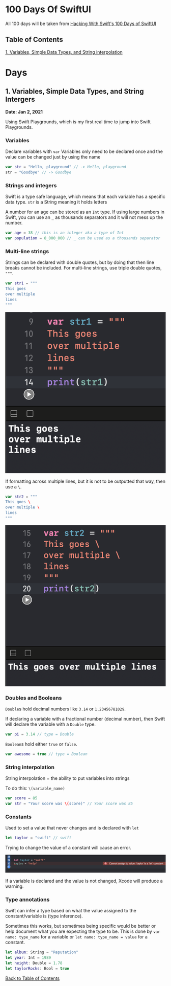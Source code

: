 # 100 Days Of SwiftUI

All 100 days will be taken from [Hacking With Swift's 100 Days of SwiftUI](https://www.hackingwithswift.com/100/swiftui)

## Table of Contents

[1. Variables, Simple Data Types, and String interpolation](#1-variables-simple-data-types-and-string-interpolation)

# Days

## 1. Variables, Simple Data Types, and String Intergers

**Date: Jan 2, 2021**

Using Swift Playgrounds, which is my first real time to jump into Swift Playgrounds.

### Variables

Declare variables with `var`
Variables only need to be declared once and the value can be changed just by using the name

```swift
var str = "Hello, playground" // -> Hello, playground
str = "Goodbye" // -> Goodbye
```

### Strings and integers

Swift is a type safe language, which means that each variable has a specific data type. `str` is a String meaning it holds letters

A number for an age can be stored as an `Int` type. If using large numbers in Swift, you can use an `_` as thousands separators and it will not mess up the number.

``` swift
var age = 38 // this is an integer aka a type of Int
var population = 8_000_000 // _ can be used as a thousands separator
```

### Multi-line strings

Strings can be declared with double quotes, but by doing that then line breaks cannot be included. For multi-line strings, use triple double quotes, `"""`.

``` swift
var str1 = """
This goes
over multiple
lines
"""
```

![Multi-line is multi-line](./images/001_multiline.png)

If formatting across multiple lines, but it is not to be outputted that way, then use a `\`.

``` swift
var str2 = """
This goes \
over multiple \
lines
"""
```

![Multi-line is not multi-line](./images/001_multiline_2.png)

### Doubles and Booleans

`Double`s hold decimal numbers like `3.14` or `1.23456781029`.

If declaring a variable with a fractional number (decimal number), then Swift will declare the variable with a `Double` type.

``` swift
var pi = 3.14 // type = Double
```

`Boolean`s hold either `true` or `false`.

``` swift
var awesome = true // type = Boolean
```

### String interpolation

String interpolation = the ability to put variables into strings

To do this: `\(variable_name)`

``` swift
var score = 85
var str = "Your score was \(score)" // Your score was 85
```

### Constants

Used to set a value that never changes and is declared with `let`

``` swift
let taylor = "swift" // swift
```

Trying to change the value of a constant will cause an error.

![Error for trying to change value](./images/001_constants_1.png)

If a variable is declared and the value is not changed, Xcode will produce a warning.

### Type annotations

Swift can infer a type based on what the value assigned to the constant/variable is (type inference).

Sometimes this works, but sometimes being specific would be better or help document what you are expecting the type to be. This is done by `var name: type_name` for a variable or `let name: type_name = value` for a constant.

``` swift
let album: String = "Reputation"
let year: Int = 1989
let height: Double = 1.78
let taylorRocks: Bool = true
```

[Back to Table of Contents](#table-of-contents)
